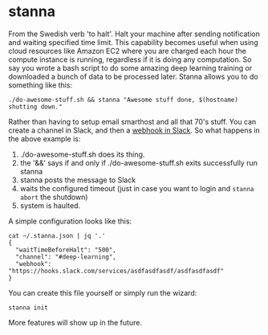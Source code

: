 # stanna
From the Swedish verb 'to halt'.  Halt your machine after sending notification and waiting specified time limit.  This capability becomes useful when using cloud resources like Amazon EC2 where you are charged each hour the compute instance is running, regardless if it is doing any computation.  So say you wrote a bash script to do some amazing deep learning training or downloaded a bunch of data to be processed later.  Stanna allows you to do something like this:

    ./do-awesome-stuff.sh && stanna "Awesome stuff done, $(hostname) shutting down."

Rather than having to setup email smarthost and all that 70's stuff.  You can create a channel in Slack, and then a [webhook in Slack](https://api.slack.com/incoming-webhooks).  So what happens in the above example is:

 1. ./do-awesome-stuff.sh does its thing.
 2. the '&&' says if and only if ./do-awesome-stuff.sh exits successfully run stanna
 3. stanna posts the message to Slack
 4. waits the configured timeout (just in case you want to login and `stanna abort` the shutdown)
 5. system is haulted.

A simple configuration looks like this:

    cat ~/.stanna.json | jq '.'
    {
      "waitTimeBeforeHalt": "500",
      "channel": "#deep-learning",
      "webhook": "https://hooks.slack.com/services/asdfasdfasdf/asdfasdfasdf"
    }

You can create this file yourself or simply run the wizard:

    stanna init

More features will show up in the future.
